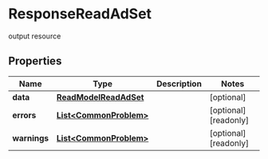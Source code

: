 

# ResponseReadAdSet

output resource

## Properties

| Name | Type | Description | Notes |
|------------ | ------------- | ------------- | -------------|
|**data** | [**ReadModelReadAdSet**](ReadModelReadAdSet.md) |  |  [optional] |
|**errors** | [**List&lt;CommonProblem&gt;**](CommonProblem.md) |  |  [optional] [readonly] |
|**warnings** | [**List&lt;CommonProblem&gt;**](CommonProblem.md) |  |  [optional] [readonly] |



